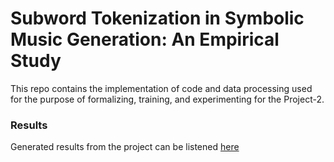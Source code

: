 # Subword Tokenization in Symbolic Music Generation: An Empirical Study

This repo contains the implementation of code and data processing used for the purpose of formalizing, training, and experimenting for the Project-2.

### Results

Generated results from the project can be listened [here](https://drive.google.com/drive/folders/1SQZ422-27kAl3zv65mqZG0bxUvHLbWM5?usp=share_link)